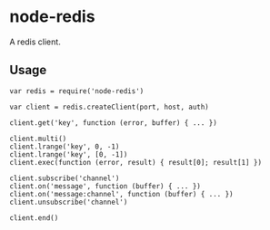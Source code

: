 node-redis
==========

A redis client.

Usage
-----

    var redis = require('node-redis')

    var client = redis.createClient(port, host, auth)

    client.get('key', function (error, buffer) { ... })

    client.multi()
    client.lrange('key', 0, -1)
    client.lrange('key', [0, -1])
    client.exec(function (error, result) { result[0]; result[1] })

    client.subscribe('channel')
    client.on('message', function (buffer) { ... })
    client.on('message:channel', function (buffer) { ... })
    client.unsubscribe('channel')

    client.end()

